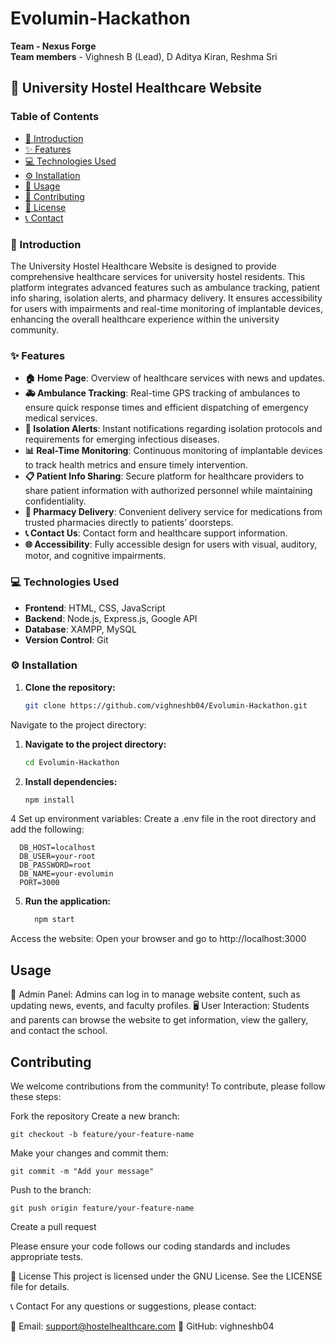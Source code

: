 # Evolumin-Hackathon
**Team - Nexus Forge**  
**Team members** - Vighnesh B (Lead), D Aditya Kiran, Reshma Sri

## 🏥 University Hostel Healthcare Website

### Table of Contents
- [📖 Introduction](#introduction)
- [✨ Features](#features)
- [💻 Technologies Used](#technologies-used)
- [⚙️ Installation](#installation)
- [🚀 Usage](#usage)
- [🤝 Contributing](#contributing)
- [📜 License](#license)
- [📞 Contact](#contact)

### 📖 Introduction

The University Hostel Healthcare Website is designed to provide comprehensive healthcare services for university hostel residents. This platform integrates advanced features such as ambulance tracking, patient info sharing, isolation alerts, and pharmacy delivery. It ensures accessibility for users with impairments and real-time monitoring of implantable devices, enhancing the overall healthcare experience within the university community.

### ✨ Features

- **🏠 Home Page**: Overview of healthcare services with news and updates.
- **🚑 Ambulance Tracking**: Real-time GPS tracking of ambulances to ensure quick response times and efficient dispatching of emergency medical services.
- **🔔 Isolation Alerts**: Instant notifications regarding isolation protocols and requirements for emerging infectious diseases.
- **📊 Real-Time Monitoring**: Continuous monitoring of implantable devices to track health metrics and ensure timely intervention.
- **📋 Patient Info Sharing**: Secure platform for healthcare providers to share patient information with authorized personnel while maintaining confidentiality.
- **🏥 Pharmacy Delivery**: Convenient delivery service for medications from trusted pharmacies directly to patients’ doorsteps.
- **📞 Contact Us**: Contact form and healthcare support information.
- **🌐 Accessibility**: Fully accessible design for users with visual, auditory, motor, and cognitive impairments.

### 💻 Technologies Used

- **Frontend**: HTML, CSS, JavaScript
- **Backend**: Node.js, Express.js, Google API
- **Database**: XAMPP, MySQL
- **Version Control**: Git

### ⚙️ Installation

1. **Clone the repository:**
   ```bash
   git clone https://github.com/vighneshb04/Evolumin-Hackathon.git
Navigate to the project directory:

1. **Navigate to the project directory:**
   ```bash
   cd Evolumin-Hackathon

3. **Install dependencies:**
    ```bash
    npm install

 4 Set up environment variables:
    Create a .env file in the root directory and add the following:

      DB_HOST=localhost
      DB_USER=your-root
      DB_PASSWORD=root
      DB_NAME=your-evolumin
      PORT=3000

  5. **Run the application:**
     ```bash
       npm start
  Access the website:
  Open your browser and go to http://localhost:3000
## Usage


🔐 Admin Panel: Admins can log in to manage website content, such as updating news, events, and faculty profiles.
🖥️ User Interaction: Students and parents can browse the website to get information, view the gallery, and contact the school.
## Contributing
We welcome contributions from the community! To contribute, please follow these steps:

Fork the repository
Create a new branch:
    
    
    git checkout -b feature/your-feature-name

Make your changes and commit them:
    
    
    git commit -m "Add your message"
Push to the branch:

    
    git push origin feature/your-feature-name
Create a pull request

Please ensure your code follows our coding standards and includes appropriate tests.




📜 License
This project is licensed under the GNU License. See the LICENSE file for details.

📞 Contact
For any questions or suggestions, please contact:

📧 Email: support@hostelhealthcare.com
🐙 GitHub: vighneshb04
